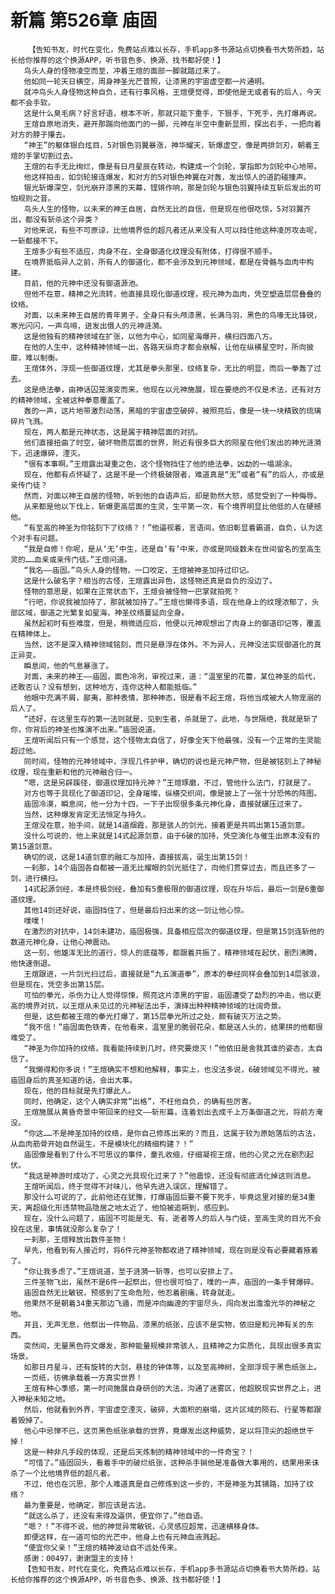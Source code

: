 # 新篇 第526章 庙固
        【告知书友，时代在变化，免费站点难以长存，手机app多书源站点切换看书大势所趋，站长给你推荐的这个换源APP，听书音色多、换源、找书都好使！】
       鸟头人身的怪物凌空而至，冲着王煊的面部一脚就踏过来了。
       他如同一轮天日横空，周身神圣光芒普照，让漆黑的宇宙虚空都一片通明。
       就冲鸟头人身怪物这种自负，还有行事风格，王煊便觉得，即使他是无或者有的后人，今天都不会手软。
       这是什么臭毛病？好言好语，根本不听，那就只能下重手，下狠手，下死手，先打爆再说。
       王煊自原地消失，避开那踹向他面门的一脚，元神在半空中重新显照，探出右手，一把向着对方的脖子攥去。
       “神王”的躯体银白炫目，5对银色羽翼暴涨，神华耀天，斩爆虚空，像是两排剑刃，朝着王煊的手掌切割过去。
       王煊的右手无比绚烂，像是有日月星辰在转动，构建成一个剑轮，掌指即为剑轮中心地带。
       他这样拍击，如剑轮接连爆发，和对方的5对银色神翼在对轰，发出惊人的道韵碰撞声。
       银光斩爆深空，剑光崩开漆黑的天幕，铿锵作响，那是剑轮与银色羽翼持续互斩后发出的可怕规则之音。
       鸟头人生的怪物，以未来的神王自居，自然无比的自信，但是现在他很吃惊，5对羽翼齐出，都没有斩杀这个异类？
       对他来说，有些不可原谅，比他境界低的超凡者还从来没有人可以挡住他这种凌厉攻击呢，一斩都接不下。
       王煊多少有些不适应，肉身不在，全身御道化纹理没有附体，打得很不顺手。
       在境界抵临异人之前，所有人的御道化，都不会涉及到元神领域，都是在骨骼与血肉中构建。
       目前，他的元神中还没有御道源池。
       但他不在意，精神之光流转，他直接具现化御道纹理，视元神为血肉，凭空塑造层层叠叠的纹络。
       对面，以未来神王自居的青年男子，全身只有头颅漆黑，长满乌羽，黑色的鸟喙无比锋锐，寒光闪闪，一声鸟啼，迸发出慑人的元神涟漪。
       这是他独有的精神领域在扩张，以他为中心，如同星海爆开，横扫四面八方。
       在他的人生中，这种精神领域一出，各路天纵奇才都会崩解，让他在纵横星空时，所向披靡，难以制衡。
       王煊体外，浮现一些御道纹理，尤其是拳头那里，纹络复杂，无比的明显，而后一拳轰了过去。
       这是绝法拳，由神话囚笼演变而来，他现在以元神施展，现在要绝的不仅是术法，还有对方的精神领域，全被这种拳意覆盖了。
       轰的一声，这片地带激烈动荡，黑暗的宇宙虚空破碎，被照亮后，像是一块一块精致的琉璃碎片飞溅。
       现在，两人都是元神状态，这是属于精神层面的对抗。
       他们直接扭曲了时空，破坏物质层面的世界，附近有很多巨大的陨星在他们发出的神光涟漪下，迅速爆碎，湮灭。
       “很有本事啊。”王煊露出凝重之色，这个怪物挡住了他的绝法拳，凶勐的一塌湖涂。
       现在，他都有点怀疑了，这是不是一个终极破限者，难道真是“无”或者“有”的后人，亦或是亲传门徒？
       然而，对面以神王自居的怪物，听到他的自语声后，却是勃然大怒，感觉受到了一种侮辱。
       从来都是他以下伐上，斩爆更高层面的生灵，生平第一次，有个境界明显比他低的人在硬撼他。
       “有至高的神圣为你铭刻下了纹络？！”他逼视着，言语间，依旧彰显着霸道，自负，认为这个对手有问题。
       “我是自修！你呢，是从‘无’中生，还是自‘有’中来，亦或是同级数未在世间留名的至高生灵的……血亲或亲传门徒。”王煊问道。
       “我名——庙固。”鸟头人身的怪物，一口咬定，王煊被神圣加持过印记。
       这是什么破名字？相当的古怪，王煊露出异色，这怪物还真是自负的没边了。
       怪物的意思是，如果在正常状态下，王煊会被怪物一巴掌就拍死？
       “行吧，你说我被加持了，那就被加持了。”王煊也懒得多语，现在他身上的纹理浓郁了，头部区域，御道之光繁复如星海，神圣纹络蔓延向全身。
       虽然起初时有些难度，但是，稍微适应后，他便以元神观想出了肉身上的御道印记等，覆盖在精神体上。
       当然，这不是深入精神领域铭刻，而只是悬浮在体外。不为异人，元神没法实现御道化的真正异变。
       瞬息间，他的气息暴涨了。
       对面，未来的神王——庙固，面色冷冽，审视过来，道：“温室里的花蕾，某位神圣的后代，还敢否认？没有想到，这种地方，连你这种人都能抵临。”
       他眼中充满不屑，鄙夷，那种表情，那种神态，很是看不起王煊，将他当成被大人物宠溺的后人了。
       “还好，在这里生存的第一法则就是，见到生者，杀就是了。此地，与世隔绝，我就是斩了你，你背后的神圣也推演不出来。”庙固说道。
       王煊听闻后只有一个感觉，这个怪物太自信了，好像全天下他最强，没有一个正常的生灵能超过他。
       同时间，怪物的元神领域中，浮现几件护甲，确切的说也是元神产物，但是被铭刻上了神秘纹理，现在重新和他的元神融合归一。
       “嗯，这是另辟蹊径，御道纹理加持元神？”王煊琢磨，不过，管他什么法门，打就是了。
       对方也等于具现化了御道印记，全身璀璨，纵横交织间，像是披上了一张十分恐怖的阵图。
       庙固冷漠，瞬息间，他一分为十四，一下子出现很多条元神化身，直接就碾压过来了。
       当然，这种爆发肯定无法恒定与持久。
       王煊没在意，抬手间，就是14道烟霞，那是骇人的剑光，接着更是共鸣出第15道剑意。
       没什么可说的，他上来就是14式起源剑意，由于6破的加持，凭空演化与催生出原本没有的第15道剑意。
       确切的说，这是14道剑意的融汇与加持，直接拔高，诞生出第15剑！
       一刹那，14个庙固各自都被一道无比耀眼的剑光抵住了，向他们贯穿过去，而且还多了一剑，进行横扫。
       14式起源剑经，本是终极剑经，叠加有5重极限的御道纹理，现在升华后，最后一剑是6重御道纹理。
       其他14剑还好说，庙固挡住了，但是最后扫出来的这一剑让他心惊。
       噗噗！
       在激烈的对抗中，14剑未建功，庙固极强，具备相应层次的御道纹理，但是第15剑连斩他的数道元神化身，让他心神震动。
       这一刻，他雄浑无比的道行，惊人的底蕴等，都跟着共振了，精神领域在起伏，剧烈沸腾，他快速倒退。
       王煊跟进，一片剑光扫过后，直接就是“九五演道拳”，原本的拳经同样会叠加到14层骇浪，但是现在，凭空多出第15层。
       可怕的拳光，杀伤力让人觉得惊悚，照亮这片漆黑的宇宙，庙固遭受了勐烈的冲击，他以更高的境界对抗，以王煊从未见过的元神秘法出手，演绎出种种精神领域的壮阔奇景。
       但是，这些都被王煊的拳光打爆了，第15层拳光所过之处，颇有破灭万法之势。
       “我不信！”庙固面色铁青，在他看来，温室里的脆弱花朵，都是送人头的，结果拼的他都很难受了。
       “神圣为你加持的纹络，我看能持续到几时，终究要熄灭！”他依旧是舍我其谁的姿态，太自信了。
       “我懒得和你多说！”王煊确实不想和他解释，事实上，也没法多说，6破领域见不得光，被庙固身后的真圣知道的话，会出大事。
       现在，他的目标就是先打爆此人。
       同时，他确定，这个人确实非常“出格”，不枉他自负，的确有些厉害。
       王煊施展从黄昏奇景中带回来的经文——斩形篇，连着划出去成千上万条御道之光，将前方淹没。
       “你这……不是神圣加持的纹络，是你自己修炼出来的？而且，这属于较为原始落后的古法，从血肉筋骨开始自然诞生，不是模块化的精细构建？！”
       庙固像是看到了什么不可思议的事件，童孔收缩，仔细凝视王煊，他的心灵之光在剧烈起伏。
       “我这是神游时成功了，心灵之光具现化过来了？”他震惊，还没有彻底消化掉这则消息。
       王煊听闻后，终于觉得不对味儿，他早先进入误区，理解错了。
       那没什么可说的了，此前他还在犹豫，打爆庙固后要不要下死手，毕竟这里对接的是34重天，离超级化形违禁物品隐居之地太近了，他怕被追朔到，感应到。
       现在，没什么问题了，庙固不可能是无、有、逝者等人的后人与门徒，至高生灵的目光不会投在这里，事情就没那么复杂了！
       一刹那，王煊释放出数件圣物！
       早先，他看到有人接近时，将6件元神圣物都收进了精神领域，现在则是没有必要藏着掖着了。
       “你让我多虑了。”王煊说道，至于涟漪一斩等，也可以安排上了。
       三件圣物飞出，虽然不是6件一起祭出，但也很可怕了，噗的一声，庙固的一条手臂爆碎。
       庙固自然无比敏锐，预感到了生命危险，他忍着剧痛，转身就走。
       他果然不是朝着34重天那边飞遁，而是冲向幽邃的宇宙尽头，闯向发出澹澹光华的神秘之地。
       并且，无声无息，他祭出一件物品，漆黑的纸张，应该不是实物，依旧是和元神有关的东西。
       突然间，无量黑色符文爆发，那种能量规模非常骇人，且精神之力实质化，具现出很多真实场景。
       如那日月星斗，还有旋转的大剑，悬挂的钟体等，以及至高神树，全部浮现于黑色纸张上。
       一页纸，彷佛承载着一方真实世界！
       王煊有种心季感，第一时间施展自身研创的大法，沟通了迷雾区，他超脱现实世界之上，进入神秘未知之地。
       然后，他就看到外界，宇宙虚空湮灭，破碎，大面积的崩塌，这片区域的陨石、行星等都跟着毁掉了。
       他心中忌惮不已，这页黑色纸张承载的世界，竟爆发出这种威势，足以将顶尖的超绝世干掉！
       这是一种非凡手段的体现，还是后天炼制的精神领域中的一件奇宝？！
       “可惜了。”庙固回头，看着手中的破烂纸张，这种杀手锏他是准备做大事用的，结果用来诛杀了一个比他境界低的超凡者。
       不过，他也在沉思，那个人难道真是自己修炼到这一步的，不是神圣为其铺路，加持了纹络？
       最为重要是，他确定，那应该是古法。
       “就这么杀了，还没有来得及逼供，便宜你了。”他自语。
       “嗯？！”不得不说，他的神觉异常敏锐，心灵感应超常，迅速横移身体。
       即便这样，在一道可怕的光芒中，他身上也有元神血液溅起。
       “便宜你父亲！”王煊的精神波动自不远处传来。
       感谢：00497，谢谢盟主的支持！
       【告知书友，时代在变化，免费站点难以长存，手机app多书源站点切换看书大势所趋，站长给你推荐的这个换源APP，听书音色多、换源、找书都好使！】